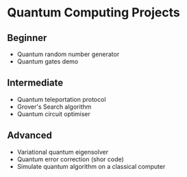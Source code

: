 # Quantum Computing Projects

## Beginner

* Quantum random number generator
* Quantum gates demo

## Intermediate

* Quantum teleportation protocol
* Grover's Search algorithm
* Quantum circuit optimiser

## Advanced

* Variational quantum eigensolver
* Quantum error correction (shor code)
* Simulate quantum algorithm on a classical computer